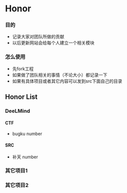 ﻿# Honor

### 目的
* 记录大家对团队所做的贡献
* 以后更新网站会给每个人建立一个相关模块

### 怎么使用
* 先fork工程
* 如果做了团队相关的事情（不论大小）都记录一下
* 如果有具体项目或者其它内容可以发到src下面自己的目录


## Honor List
### DeeLMind
#### CTF
* bugku number
#### SRC
* 补天 number

### 其它项目1

### 其它项目2


